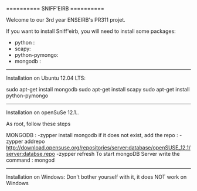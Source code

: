 ========== SNIFF'EIRB ==========

Welcome to our 3rd year ENSEIRB's PR311 projet.

If you want to install Sniff'eirb, you will need to install some packages:
- python :
- scapy:
- python-pymongo:
- mongodb :

------------------------------------
Installation on Ubuntu 12.04 LTS:

sudo apt-get install mongodb
sudo apt-get install scapy
sudo apt-get install python-pymongo

-------------------------------------
Installation on openSuSe 12.1..

As root, follow these steps

MONGODB :
-zypper install mongodb
if it does not exist, add the repo :
-zypper addrepo http://download.opensuse.org/repositories/server:database/openSUSE_12.1/server:databse.repo
-zypper refresh
To start mongoDB Server write the command : mongod

-------------------------------------
Installation on Windows:
Don't bother yourself with it, it does NOT work on Windows
